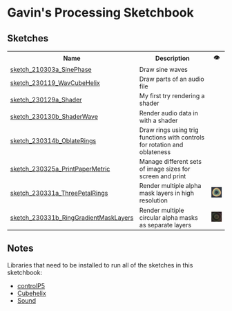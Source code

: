 # Gavin's Processing Sketchbook

## Sketches

<table>
  <tr>
    <th>Name</th>
    <th>Description</th>
	<th>👁️</th>
  </tr>
  
  <tr>
    <td><a href="sketch_210303a_SinePhase/">sketch_210303a_SinePhase</a></td>
    <td>Draw sine waves</td>
    <td><!--no image--></td>
  </tr>
  
  <tr>
    <td><a href="sketch_230119_WavCubeHelix/">sketch_230119_WavCubeHelix</a></td>
    <td>Draw parts of an audio file</td>
    <td><!--no image--></td>
  </tr>
  
  <tr>
    <td><a href="sketch_230129a_Shader/">sketch_230129a_Shader</a></td>
    <td>My first try rendering a shader</td>
    <td><!--no image--></td>
  </tr>
  
  <tr>
    <td><a href="sketch_230130b_ShaderWave/">sketch_230130b_ShaderWave</a></td>
    <td>Render audio data in with a shader</td>
    <td><!--no image--></td>
  </tr>
  
  <tr>
    <td><a href="sketch_230314b_OblateRings/">sketch_230314b_OblateRings</a></td>
    <td>Draw rings using trig functions with controls for rotation and oblateness</td>
    <td><!--no image--></td>
  </tr>
  
  <tr>
    <td><a href="sketch_230325a_PrintPaperMetric/">sketch_230325a_PrintPaperMetric</a></td>
    <td>Manage different sets of image sizes for screen and print</td>
    <td><!--no image--></td>
  </tr>
  
  <tr>
    <td><a href="sketch_230331a_ThreePetalRings/">sketch_230331a_ThreePetalRings</a></td>
    <td>Render multiple alpha mask layers in high resolution</td>
    <td><a href="sketch_230331a_ThreePetalRings/example.png"><img src="sketch_230331a_ThreePetalRings/example-small.png" /></a></td>
  </tr>
  
  <tr>
    <td><a href="sketch_230331b_RingGradientMaskLayers/">sketch_230331b_RingGradientMaskLayers</a></td>
    <td>Render multiple circular alpha masks as separate layers</td>
    <td><a href="sketch_230331b_RingGradientMaskLayers/example.png"><img src="sketch_230331b_RingGradientMaskLayers/example-small.png" /></a></td>
  </tr>
  
</table>



## Notes

Libraries that need to be installed to run all of the sketches in this sketchbook:

- [controlP5](https://sojamo.de/libraries/controlP5/)
- [Cubehelix](https://github.com/grough/processing-cubehelix)
- [Sound](https://processing.org/reference/libraries/sound/)


<!-- Every sketch on the main branch should be in working order. If you change a sketch, and it works, commit it. If you change a sketch, and it's broken, don't commit it. This way, you can always revert to a working state by picking a commit on the main branch. -->